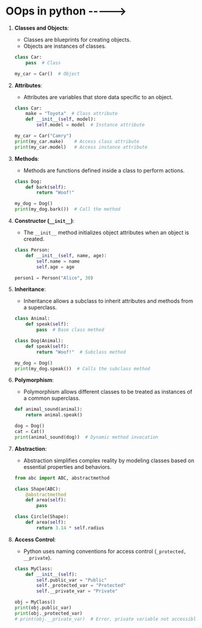 # OOps in python ----->

1. **Classes and Objects**:
   - Classes are blueprints for creating objects.
   - Objects are instances of classes.
   ```python
   class Car:
       pass  # Class 

   my_car = Car()  # Object 
   ```

2. **Attributes**:
   - Attributes are variables that store data specific to an object.
   ```python
   class Car:
       make = "Toyota"  # Class attribute
       def __init__(self, model):
           self.model = model  # Instance attribute

   my_car = Car("Camry")
   print(my_car.make)    # Access class attribute
   print(my_car.model)   # Access instance attribute
   ```

3. **Methods**:
   - Methods are functions defined inside a class to perform actions.
   ```python
   class Dog:
       def bark(self):
           return "Woof!"

   my_dog = Dog()
   print(my_dog.bark())  # Call the method
   ```

4. **Constructor (`__init__`)**:
   - The `__init__` method initializes object attributes when an object is created.
   ```python
   class Person:
       def __init__(self, name, age):
           self.name = name
           self.age = age

   person1 = Person("Alice", 30)
   ```

5. **Inheritance**:
   - Inheritance allows a subclass to inherit attributes and methods from a superclass.
   ```python
   class Animal:
       def speak(self):
           pass  # Base class method

   class Dog(Animal):
       def speak(self):
           return "Woof!"  # Subclass method

   my_dog = Dog()
   print(my_dog.speak())  # Calls the subclass method
   ```

6. **Polymorphism**:
   - Polymorphism allows different classes to be treated as instances of a common superclass.
   ```python
   def animal_sound(animal):
       return animal.speak()

   dog = Dog()
   cat = Cat()
   print(animal_sound(dog))  # Dynamic method invocation
   ```

7. **Abstraction**:
   - Abstraction simplifies complex reality by modeling classes based on essential properties and behaviors.
   ```python
   from abc import ABC, abstractmethod

   class Shape(ABC):
       @abstractmethod
       def area(self):
           pass

   class Circle(Shape):
       def area(self):
           return 3.14 * self.radius
   ```

8. **Access Control**:
   - Python uses naming conventions for access control (`_protected, __private`).
   ```python
   class MyClass:
       def __init__(self):
           self.public_var = "Public"
           self._protected_var = "Protected"
           self.__private_var = "Private"

   obj = MyClass()
   print(obj.public_var)
   print(obj._protected_var)
   # print(obj.__private_var)  # Error, private variable not accessible
   ```
